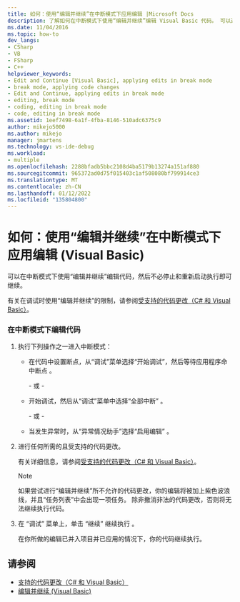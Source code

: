```yaml
---
title: 如何：使用“编辑并继续”在中断模式下应用编辑 |Microsoft Docs
description: 了解如何在中断模式下使用“编辑并继续”编辑 Visual Basic 代码。 可以通过多种方式进入中断模式。
ms.date: 11/04/2016
ms.topic: how-to
dev_langs:
- CSharp
- VB
- FSharp
- C++
helpviewer_keywords:
- Edit and Continue [Visual Basic], applying edits in break mode
- break mode, applying code changes
- Edit and Continue, applying edits in break mode
- editing, break mode
- coding, editing in break mode
- code, editing in break mode
ms.assetid: 1eef7498-6a1f-4fba-8146-510adc6375c9
author: mikejo5000
ms.author: mikejo
manager: jmartens
ms.technology: vs-ide-debug
ms.workload:
- multiple
ms.openlocfilehash: 2288bfadb5bbc2108d4ba5179b13274a151af880
ms.sourcegitcommit: 965372ad0d75f015403c1af508080bf799914ce3
ms.translationtype: MT
ms.contentlocale: zh-CN
ms.lasthandoff: 01/12/2022
ms.locfileid: "135804800"
---
```

# <a name="how-to-apply-edits-in-break-mode-with-edit-and-continue-visual-basic"></a>如何：使用“编辑并继续”在中断模式下应用编辑 (Visual Basic)
可以在中断模式下使用“编辑并继续”编辑代码，然后不必停止和重新启动执行即可继续。

有关在调试时使用“编辑并继续”的限制，请参阅[受支持的代码更改（C# 和 Visual Basic）](../debugger/supported-code-changes-csharp.md)。

### <a name="to-edit-code-in-break-mode"></a>在中断模式下编辑代码

1. 执行下列操作之一进入中断模式：

    - 在代码中设置断点，从“调试”菜单选择“开始调试”，然后等待应用程序命中断点 。

         \- 或 -

    - 开始调试，然后从“调试”菜单中选择“全部中断” 。

         \- 或 -

    - 当发生异常时，从“异常情况助手”选择“启用编辑” 。

2. 进行任何所需的且受支持的代码更改。

     有关详细信息，请参阅[受支持的代码更改（C# 和 Visual Basic）](../debugger/supported-code-changes-csharp.md)。

    > [!NOTE]
    > 如果尝试进行“编辑并继续”所不允许的代码更改，你的编辑将被加上紫色波浪线，并且“任务列表”中会出现一项任务。 除非撤消非法的代码更改，否则将无法继续执行代码。

3. 在 “调试” 菜单上，单击 “继续” 继续执行 。

     在你所做的编辑已并入项目并已应用的情况下，你的代码继续执行。

## <a name="see-also"></a>请参阅
- [支持的代码更改（C# 和 Visual Basic）](../debugger/supported-code-changes-csharp.md)
- [编辑并继续 (Visual Basic)](../debugger/edit-and-continue-visual-basic.md)

